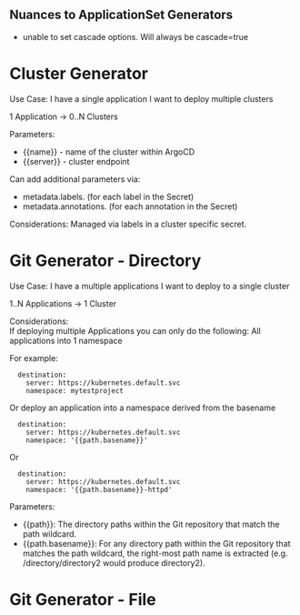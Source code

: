 ## Nuances to ApplicationSet Generators

* unable to set cascade options. Will always be cascade=true


# Cluster Generator
Use Case: I have a single application I want to deploy multiple clusters

1 Application -> 0..N Clusters  

Parameters:  
* {{name}} - name of the cluster within ArgoCD  
* {{server}} - cluster endpoint  

Can add additional parameters via:  

* metadata.labels.<key> (for each label in the Secret)  
* metadata.annotations.<key> (for each annotation in the Secret)  

Considerations: Managed via labels in a cluster specific secret.

# Git Generator - Directory

Use Case: I have a multiple applications I want to deploy to a single cluster

1..N Applications -> 1 Cluster  

Considerations:  
If deploying multiple Applications you can only do the following:
All applications into 1 namespace

For example:  

      destination:
        server: https://kubernetes.default.svc
        namespace: mytestproject

Or deploy an application into a namespace derived from the basename

      destination:
        server: https://kubernetes.default.svc
        namespace: '{{path.basename}}'  

Or

      destination:
        server: https://kubernetes.default.svc
        namespace: '{{path.basename}}-httpd'  
Parameters:  
* {{path}}: The directory paths within the Git repository that match the path wildcard.
* {{path.basename}}: For any directory path within the Git repository that matches the path wildcard, the right-most path name is extracted (e.g. /directory/directory2 would produce directory2).


# Git Generator - File  
